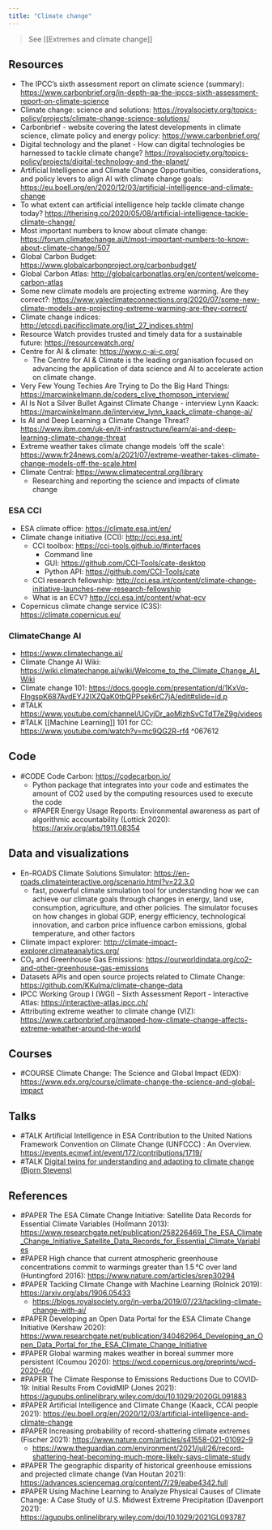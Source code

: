 ```yaml
---
title: "Climate change"
---
```


> See [[Extremes and climate change]]

## Resources
- The IPCC’s sixth assessment report on climate science (summary): https://www.carbonbrief.org/in-depth-qa-the-ipccs-sixth-assessment-report-on-climate-science
- Climate change: science and solutions: https://royalsociety.org/topics-policy/projects/climate-change-science-solutions/
- Carbonbrief - website covering the latest developments in climate science, climate policy and energy policy: https://www.carbonbrief.org/
- Digital technology and the planet - How can digital technologies be harnessed to tackle climate change? https://royalsociety.org/topics-policy/projects/digital-technology-and-the-planet/
- Artificial Intelligence and Climate Change Opportunities, considerations, and policy levers to align AI with climate change goals: https://eu.boell.org/en/2020/12/03/artificial-intelligence-and-climate-change
- To what extent can artificial intelligence help tackle climate change today? https://therising.co/2020/05/08/artificial-intelligence-tackle-climate-change/
- Most important numbers to know about climate change: https://forum.climatechange.ai/t/most-important-numbers-to-know-about-climate-change/507
- Global Carbon Budget: https://www.globalcarbonproject.org/carbonbudget/
- Global Carbon Atlas: http://globalcarbonatlas.org/en/content/welcome-carbon-atlas
- Some new climate models are projecting extreme warming. Are they correct?: https://www.yaleclimateconnections.org/2020/07/some-new-climate-models-are-projecting-extreme-warming-are-they-correct/
- Climate change indices: http://etccdi.pacificclimate.org/list_27_indices.shtml
- Resource Watch provides trusted and timely data for a sustainable future: https://resourcewatch.org/
- Centre for AI & climate: https://www.c-ai-c.org/
	- The Centre for AI & Climate is the leading organisation focused on advancing the application of data science and AI to accelerate action on climate change.
- Very Few Young Techies Are Trying to Do the Big Hard Things: https://marcwinkelmann.de/coders_clive_thompson_interview/
- AI Is Not a Silver Bullet Against Climate Change - interview Lynn Kaack: https://marcwinkelmann.de/interview_lynn_kaack_climate-change-ai/
- Is AI and Deep Learning a Climate Change Threat? https://www.ibm.com/uk-en/it-infrastructure/learn/ai-and-deep-learning-climate-change-threat
- Extreme weather takes climate change models ‘off the scale’: https://www.fr24news.com/a/2021/07/extreme-weather-takes-climate-change-models-off-the-scale.html
- Climate Central: https://www.climatecentral.org/library
	- Researching and reporting the science and impacts of climate change

### ESA CCI
- ESA climate office: https://climate.esa.int/en/
- Climate change initiative (CCI): http://cci.esa.int/
	- CCI toolbox: https://cci-tools.github.io/#interfaces
		- Command line
		- GUI: https://github.com/CCI-Tools/cate-desktop
		- Python API: https://github.com/CCI-Tools/cate
	- CCI research fellowship: http://cci.esa.int/content/climate-change-initiative-launches-new-research-fellowship
	- What is an ECV? http://cci.esa.int/content/what-ecv
- Copernicus climate change service (C3S): https://climate.copernicus.eu/

### ClimateChange AI
- https://www.climatechange.ai/
- Climate Change AI Wiki: https://wiki.climatechange.ai/wiki/Welcome_to_the_Climate_Change_AI_Wiki
- Climate change 101: https://docs.google.com/presentation/d/1KxVq-FlngspK687AvdEYJ2IXZQaK0tbQPPsek6rC7jA/edit#slide=id.p
- #TALK https://www.youtube.com/channel/UCyjDr_aoMlzhSvCTdT7eZ9g/videos
- #TALK [[Machine Learning]] 101 for CC: https://www.youtube.com/watch?v=mc9QG2R-rf4 ^067612


## Code
- #CODE Code Carbon: https://codecarbon.io/
	- Python package that integrates into your code and estimates the amount of CO2 used by the computing resources used to execute the code
	- #PAPER Energy Usage Reports: Environmental awareness as part of algorithmic accountability (Lottick 2020): https://arxiv.org/abs/1911.08354


## Data and visualizations
-  En-ROADS Climate Solutions Simulator: https://en-roads.climateinteractive.org/scenario.html?v=22.3.0
	- fast, powerful climate simulation tool for understanding how we can achieve our climate goals through changes in energy, land use, consumption, agriculture, and other policies. The simulator focuses on how changes in global GDP, energy efficiency, technological innovation, and carbon price influence carbon emissions, global temperature, and other factors
- Climate impact explorer: http://climate-impact-explorer.climateanalytics.org/
- CO₂ and Greenhouse Gas Emissions: https://ourworldindata.org/co2-and-other-greenhouse-gas-emissions
- Datasets APIs and open source projects related to Climate Change: https://github.com/KKulma/climate-change-data
- IPCC Working Group I (WGI) - Sixth Assessment Report - Interactive Atlas: https://interactive-atlas.ipcc.ch/
- Attributing extreme weather to climate change (VIZ): https://www.carbonbrief.org/mapped-how-climate-change-affects-extreme-weather-around-the-world


## Courses
- #COURSE Climate Change: The Science and Global Impact (EDX): https://www.edx.org/course/climate-change-the-science-and-global-impact


## Talks
- #TALK Artificial Intelligence in ESA Contribution to the United Nations Framework Convention on Climate Change (UNFCCC) : An Overview. https://events.ecmwf.int/event/172/contributions/1719/
- #TALK [Digital twins for understanding and adapting to climate change (Bjorn Stevens)](https://www.nvidia.com/gtc/session-catalog/?search=S41950&search=S41950%2C+S41950&tab.scheduledorondemand=1583520458947001NJiE&ncid=em-even-878227-general&mkt_tok=MTU2LU9GTi03NDIAAAGDVJIckDR-eNvplu5zP5U6wChea9lbDNdxzK9j2oiXSgURVx489ABLbGUVkRjjtgkPw4pVTd83UwS6fTUpy1blJ4ANwPJjSh1h_k3gs8n8v51ArowVTw#/session/1638815834579001GVCZ)


## References
- #PAPER The ESA Climate Change Initiative: Satellite Data Records for Essential Climate Variables (Hollmann 2013): https://www.researchgate.net/publication/258226469_The_ESA_Climate_Change_Initiative_Satellite_Data_Records_for_Essential_Climate_Variables
- #PAPER High chance that current atmospheric greenhouse concentrations commit to warmings greater than 1.5 °C over land (Huntingford 2016): https://www.nature.com/articles/srep30294
- #PAPER Tackling Climate Change with Machine Learning (Rolnick 2019): https://arxiv.org/abs/1906.05433
	- https://blogs.royalsociety.org/in-verba/2019/07/23/tackling-climate-change-with-ai/
- #PAPER Developing an Open Data Portal for the ESA Climate Change Initiative (Kershaw 2020): https://www.researchgate.net/publication/340462964_Developing_an_Open_Data_Portal_for_the_ESA_Climate_Change_Initiative
- #PAPER Global warming makes weather in boreal summer more persistent (Coumou 2020): https://wcd.copernicus.org/preprints/wcd-2020-40/
- #PAPER The Climate Response to Emissions Reductions Due to COVID‐19: Initial Results From CovidMIP (Jones 2021): https://agupubs.onlinelibrary.wiley.com/doi/10.1029/2020GL091883
- #PAPER Artificial Intelligence and Climate Change (Kaack, CCAI people 2021): https://eu.boell.org/en/2020/12/03/artificial-intelligence-and-climate-change
- #PAPER Increasing probability of record-shattering climate extremes (Fischer 2021): https://www.nature.com/articles/s41558-021-01092-9
	- https://www.theguardian.com/environment/2021/jul/26/record-shattering-heat-becoming-much-more-likely-says-climate-study
- #PAPER The geographic disparity of historical greenhouse emissions and projected climate change (Van Houtan 2021): https://advances.sciencemag.org/content/7/29/eabe4342.full
- #PAPER Using Machine Learning to Analyze Physical Causes of Climate Change: A Case Study of U.S. Midwest Extreme Precipitation (Davenport 2021): https://agupubs.onlinelibrary.wiley.com/doi/10.1029/2021GL093787


